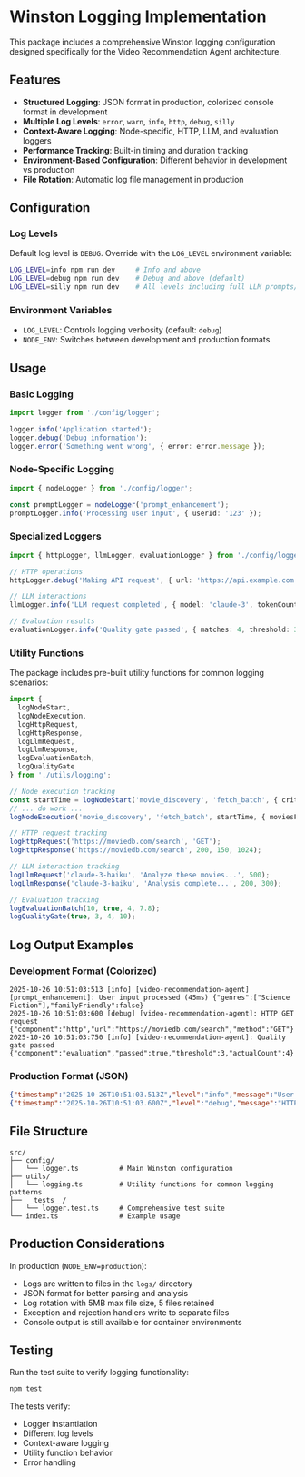 # Winston Logging Implementation

This package includes a comprehensive Winston logging configuration designed specifically for the Video Recommendation Agent architecture.

## Features

- **Structured Logging**: JSON format in production, colorized console format in development
- **Multiple Log Levels**: `error`, `warn`, `info`, `http`, `debug`, `silly`
- **Context-Aware Logging**: Node-specific, HTTP, LLM, and evaluation loggers
- **Performance Tracking**: Built-in timing and duration tracking
- **Environment-Based Configuration**: Different behavior in development vs production
- **File Rotation**: Automatic log file management in production

## Configuration

### Log Levels
Default log level is `DEBUG`. Override with the `LOG_LEVEL` environment variable:

```bash
LOG_LEVEL=info npm run dev     # Info and above
LOG_LEVEL=debug npm run dev    # Debug and above (default)
LOG_LEVEL=silly npm run dev    # All levels including full LLM prompts/responses
```

### Environment Variables
- `LOG_LEVEL`: Controls logging verbosity (default: `debug`)
- `NODE_ENV`: Switches between development and production formats

## Usage

### Basic Logging
```typescript
import logger from './config/logger';

logger.info('Application started');
logger.debug('Debug information');
logger.error('Something went wrong', { error: error.message });
```

### Node-Specific Logging
```typescript
import { nodeLogger } from './config/logger';

const promptLogger = nodeLogger('prompt_enhancement');
promptLogger.info('Processing user input', { userId: '123' });
```

### Specialized Loggers
```typescript
import { httpLogger, llmLogger, evaluationLogger } from './config/logger';

// HTTP operations
httpLogger.debug('Making API request', { url: 'https://api.example.com' });

// LLM interactions
llmLogger.info('LLM request completed', { model: 'claude-3', tokenCount: 150 });

// Evaluation results
evaluationLogger.info('Quality gate passed', { matches: 4, threshold: 3 });
```

### Utility Functions
The package includes pre-built utility functions for common logging scenarios:

```typescript
import { 
  logNodeStart, 
  logNodeExecution,
  logHttpRequest,
  logHttpResponse,
  logLlmRequest,
  logLlmResponse,
  logEvaluationBatch,
  logQualityGate
} from './utils/logging';

// Node execution tracking
const startTime = logNodeStart('movie_discovery', 'fetch_batch', { criteria: '...' });
// ... do work ...
logNodeExecution('movie_discovery', 'fetch_batch', startTime, { moviesFound: 12 });

// HTTP request tracking
logHttpRequest('https://moviedb.com/search', 'GET');
logHttpResponse('https://moviedb.com/search', 200, 150, 1024);

// LLM interaction tracking
logLlmRequest('claude-3-haiku', 'Analyze these movies...', 500);
logLlmResponse('claude-3-haiku', 'Analysis complete...', 200, 300);

// Evaluation tracking
logEvaluationBatch(10, true, 4, 7.8);
logQualityGate(true, 3, 4, 10);
```

## Log Output Examples

### Development Format (Colorized)
```
2025-10-26 10:51:03:513 [info] [video-recommendation-agent] [prompt_enhancement]: User input processed (45ms) {"genres":["Science Fiction"],"familyFriendly":false}
2025-10-26 10:51:03:600 [debug] [video-recommendation-agent]: HTTP GET request {"component":"http","url":"https://moviedb.com/search","method":"GET"}
2025-10-26 10:51:03:750 [info] [video-recommendation-agent]: Quality gate passed {"component":"evaluation","passed":true,"threshold":3,"actualCount":4}
```

### Production Format (JSON)
```json
{"timestamp":"2025-10-26T10:51:03.513Z","level":"info","message":"User input processed","service":"video-recommendation-agent","nodeId":"prompt_enhancement","duration":45,"genres":["Science Fiction"],"familyFriendly":false}
{"timestamp":"2025-10-26T10:51:03.600Z","level":"debug","message":"HTTP GET request","service":"video-recommendation-agent","component":"http","url":"https://moviedb.com/search","method":"GET"}
```

## File Structure

```
src/
├── config/
│   └── logger.ts          # Main Winston configuration
├── utils/
│   └── logging.ts         # Utility functions for common logging patterns
├── __tests__/
│   └── logger.test.ts     # Comprehensive test suite
└── index.ts               # Example usage
```

## Production Considerations

In production (`NODE_ENV=production`):
- Logs are written to files in the `logs/` directory
- JSON format for better parsing and analysis
- Log rotation with 5MB max file size, 5 files retained
- Exception and rejection handlers write to separate files
- Console output is still available for container environments

## Testing

Run the test suite to verify logging functionality:
```bash
npm test
```

The tests verify:
- Logger instantiation
- Different log levels
- Context-aware logging
- Utility function behavior
- Error handling